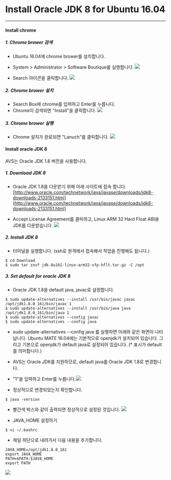 # Install Oracle JDK 8 for Ubuntu 16.04

---

#### Install chrome 

##### 1. Chrome brower 검색
- Ubuntu 16.04에 chrome brower를 설치합니다. 
- System &gt; Administrator &gt; Software Boutique를 실행합니다.
![](/assets/avs_setup_step_1.jpg)

- Search 아이콘을 클릭합니다.
![](/assets/avs_setup_step_2.jpg)

##### 2. Chrome brower 설치
- Search Box에 chrome를 입력하고 Enter를 누릅니다. 
- Chrome이 검색되면 "Install"을 클릭합니다.
![](/assets/avs_setup_step_3.jpg)

##### 3. Chrome brower 실행
- Chrome 설치가 완료되면 "Lanuch"를 클릭합니다.
![](/assets/avs_setup_step_4.jpg)

#### Install oracle JDK 8
AVS는 Oracle JDK 1.8 버전을 사용합니다.

##### 1. Download JDK 8
- Oracle JDK 1.8을 다운받기 위해 아래 사이트에 접속 합니다.
[http://www.oracle.com/technetwork/java/javase/downloads/jdk8-downloads-2133151.html](http://www.oracle.com/technetwork/java/javase/downloads/jdk8-downloads-2133151.html)

- Accept License Agreement를 클릭하고, Linux ARM 32 Hard Float ABI용 JDK를 다운받습니다.
![](/assets/avs_setup_step_5.jpg)

##### 2. Install JDK 8
- 터미널을 실행합니다. \(ssh로 원격에서 접속해서 작업을 진행해도 됩니다.\)
```
$ cd Download
$ sudo tar zxvf jdk-8u161-linux-arm32-vfp-hflt.tar.gz -C /opt
```

##### 3. Set default for oracle JDK 8
- Oracle JDK 1.8을 default java, javac로 설정합니다.
```
$ sudo update-alternatives --install /usr/bin/javac javac /opt/jdk1.8.0_161/bin/javac 1
$ sudo update-alternatives --install /usr/bin/java java /opt/jdk1.8.0_161/bin/java 1
$ sudo update-alternatives --config javac
$ sudo update-alternatives --config java
```
- sudo update-alternatives --config java 를 실행하면 아래와 같은 화면이 나타납니다. Ubuntu MATE 16.04에는 기본적으로 openjdk가 설치되어 있습니다. 그리고 기본으로 openjdk가 default java로 설정되어 있습니다. \(\* 표시가 default를 의미합니다.\)

- AVS는 Oracle JDK를 지원하므로, default java를 Oracle JDK 1.8로 변경합니다.

- "1"을 입력하고 Enter를 누릅니다.![](/assets/avs_setup_step_6.jpg)

- 정상적으로 변경되었는지 확인합니다.
```
$ java -version
```

- 빨간색 박스와 같이 출력되면 정상적으로 설정된 것입니다.
![](/assets/avs_setup_step_7.jpg)

- JAVA\_HOME 설정하기
```
$ vi ~/.bashrc
```

- 제일 하단으로 내려가서 다음 내용을 추가합니다.
```
JAVA_HOME=/opt/jdk1.8.0_161
export JAVA_HOME
PATH=$PATH:$JAVA_HOME
export PATH
```
![](/assets/avs_setup_step_8.jpg)
